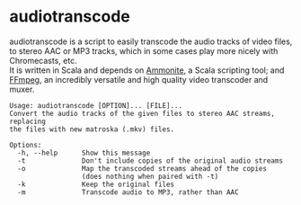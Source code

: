 # audiotranscode
audiotranscode is a script to easily transcode the audio tracks of video files, to stereo AAC or MP3 tracks, which in some cases play more nicely with Chromecasts, etc.  
It is written in Scala and depends on [Ammonite](https://github.com/lihaoyi/Ammonite), a Scala scripting tool; and [FFmpeg](https://ffmpeg.org/), an incredibly versatile and high quality video transcoder and muxer.
```
Usage: audiotranscode [OPTION]... [FILE]...  
Convert the audio tracks of the given files to stereo AAC streams, replacing 
the files with new matroska (.mkv) files.  

Options:  
  -h, --help      Show this message  
  -t              Don't include copies of the original audio streams
  -o              Map the transcoded streams ahead of the copies 
                  (does nothing when paired with -t)  
  -k              Keep the original files  
  -m              Transcode audio to MP3, rather than AAC
  ```

